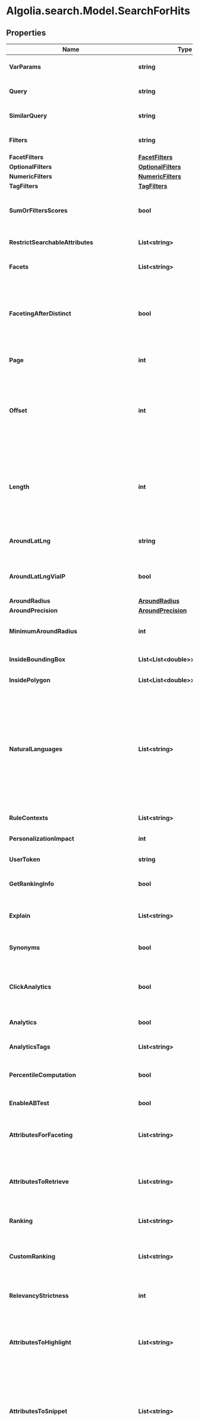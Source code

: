 # Algolia.search.Model.SearchForHits

## Properties

Name | Type | Description | Notes
------------ | ------------- | ------------- | -------------
**VarParams** | **string** | Search parameters as a URL-encoded query string. | [optional] [default to ""]
**Query** | **string** | Text to search for in an index. | [optional] [default to ""]
**SimilarQuery** | **string** | Overrides the query parameter and performs a more generic search. | [optional] [default to ""]
**Filters** | **string** | [Filter](https://www.algolia.com/doc/guides/managing-results/refine-results/filtering/) the query with numeric, facet, or tag filters.  | [optional] [default to ""]
**FacetFilters** | [**FacetFilters**](FacetFilters.md) |  | [optional] 
**OptionalFilters** | [**OptionalFilters**](OptionalFilters.md) |  | [optional] 
**NumericFilters** | [**NumericFilters**](NumericFilters.md) |  | [optional] 
**TagFilters** | [**TagFilters**](TagFilters.md) |  | [optional] 
**SumOrFiltersScores** | **bool** | Determines how to calculate [filter scores](https://www.algolia.com/doc/guides/managing-results/refine-results/filtering/in-depth/filter-scoring/#accumulating-scores-with-sumorfiltersscores). If &#x60;false&#x60;, maximum score is kept. If &#x60;true&#x60;, score is summed.  | [optional] [default to false]
**RestrictSearchableAttributes** | **List&lt;string&gt;** | Restricts a query to only look at a subset of your [searchable attributes](https://www.algolia.com/doc/guides/managing-results/must-do/searchable-attributes/). | [optional] 
**Facets** | **List&lt;string&gt;** | Returns [facets](https://www.algolia.com/doc/guides/managing-results/refine-results/faceting/#contextual-facet-values-and-counts), their facet values, and the number of matching facet values. | [optional] 
**FacetingAfterDistinct** | **bool** | Forces faceting to be applied after [de-duplication](https://www.algolia.com/doc/guides/managing-results/refine-results/grouping/) (with the distinct feature). Alternatively, the &#x60;afterDistinct&#x60; [modifier](https://www.algolia.com/doc/api-reference/api-parameters/attributesForFaceting/#modifiers) of &#x60;attributesForFaceting&#x60; allows for more granular control.  | [optional] [default to false]
**Page** | **int** | Page to retrieve (the first page is &#x60;0&#x60;, not &#x60;1&#x60;). | [optional] [default to 0]
**Offset** | **int** | Specifies the offset of the first hit to return. &gt; **Note**: Using &#x60;page&#x60; and &#x60;hitsPerPage&#x60; is the recommended method for [paging results](https://www.algolia.com/doc/guides/building-search-ui/ui-and-ux-patterns/pagination/js/). However, you can use &#x60;offset&#x60; and &#x60;length&#x60; to implement [an alternative approach to paging](https://www.algolia.com/doc/guides/building-search-ui/ui-and-ux-patterns/pagination/js/#retrieving-a-subset-of-records-with-offset-and-length).  | [optional] 
**Length** | **int** | Sets the number of hits to retrieve (for use with &#x60;offset&#x60;). &gt; **Note**: Using &#x60;page&#x60; and &#x60;hitsPerPage&#x60; is the recommended method for [paging results](https://www.algolia.com/doc/guides/building-search-ui/ui-and-ux-patterns/pagination/js/). However, you can use &#x60;offset&#x60; and &#x60;length&#x60; to implement [an alternative approach to paging](https://www.algolia.com/doc/guides/building-search-ui/ui-and-ux-patterns/pagination/js/#retrieving-a-subset-of-records-with-offset-and-length).  | [optional] 
**AroundLatLng** | **string** | Search for entries [around a central location](https://www.algolia.com/doc/guides/managing-results/refine-results/geolocation/#filter-around-a-central-point), enabling a geographical search within a circular area. | [optional] [default to ""]
**AroundLatLngViaIP** | **bool** | Search for entries around a location. The location is automatically computed from the requester&#39;s IP address. | [optional] [default to false]
**AroundRadius** | [**AroundRadius**](AroundRadius.md) |  | [optional] 
**AroundPrecision** | [**AroundPrecision**](AroundPrecision.md) |  | [optional] 
**MinimumAroundRadius** | **int** | Minimum radius (in meters) used for a geographical search when &#x60;aroundRadius&#x60; isn&#39;t set. | [optional] 
**InsideBoundingBox** | **List&lt;List&lt;double&gt;&gt;** | Search inside a [rectangular area](https://www.algolia.com/doc/guides/managing-results/refine-results/geolocation/#filtering-inside-rectangular-or-polygonal-areas) (in geographical coordinates). | [optional] 
**InsidePolygon** | **List&lt;List&lt;double&gt;&gt;** | Search inside a [polygon](https://www.algolia.com/doc/guides/managing-results/refine-results/geolocation/#filtering-inside-rectangular-or-polygonal-areas) (in geographical coordinates). | [optional] 
**NaturalLanguages** | **List&lt;string&gt;** | Changes the default values of parameters that work best for a natural language query, such as &#x60;ignorePlurals&#x60;, &#x60;removeStopWords&#x60;, &#x60;removeWordsIfNoResults&#x60;, &#x60;analyticsTags&#x60;, and &#x60;ruleContexts&#x60;. These parameters work well together when the query consists of fuller natural language strings instead of keywords, for example when processing voice search queries. | [optional] 
**RuleContexts** | **List&lt;string&gt;** | Assigns [rule contexts](https://www.algolia.com/doc/guides/managing-results/rules/rules-overview/how-to/customize-search-results-by-platform/#whats-a-context) to search queries. | [optional] 
**PersonalizationImpact** | **int** | Defines how much [Personalization affects results](https://www.algolia.com/doc/guides/personalization/personalizing-results/in-depth/configuring-personalization/#understanding-personalization-impact). | [optional] [default to 100]
**UserToken** | **string** | Associates a [user token](https://www.algolia.com/doc/guides/sending-events/concepts/usertoken/) with the current search. | [optional] 
**GetRankingInfo** | **bool** | Incidates whether the search response includes [detailed ranking information](https://www.algolia.com/doc/guides/building-search-ui/going-further/backend-search/in-depth/understanding-the-api-response/#ranking-information). | [optional] [default to false]
**Explain** | **List&lt;string&gt;** | Enriches the API&#39;s response with information about how the query was processed. | [optional] 
**Synonyms** | **bool** | Whether to take into account an index&#39;s synonyms for a particular search. | [optional] [default to true]
**ClickAnalytics** | **bool** | Indicates whether a query ID parameter is included in the search response. This is required for [tracking click and conversion events](https://www.algolia.com/doc/guides/sending-events/concepts/event-types/#events-related-to-algolia-requests). | [optional] [default to false]
**Analytics** | **bool** | Indicates whether this query will be included in [analytics](https://www.algolia.com/doc/guides/search-analytics/guides/exclude-queries/). | [optional] [default to true]
**AnalyticsTags** | **List&lt;string&gt;** | Tags to apply to the query for [segmenting analytics data](https://www.algolia.com/doc/guides/search-analytics/guides/segments/). | [optional] 
**PercentileComputation** | **bool** | Whether to include or exclude a query from the processing-time percentile computation. | [optional] [default to true]
**EnableABTest** | **bool** | Incidates whether this search will be considered in A/B testing. | [optional] [default to true]
**AttributesForFaceting** | **List&lt;string&gt;** | Attributes used for [faceting](https://www.algolia.com/doc/guides/managing-results/refine-results/faceting/) and the [modifiers](https://www.algolia.com/doc/api-reference/api-parameters/attributesForFaceting/#modifiers) that can be applied: &#x60;filterOnly&#x60;, &#x60;searchable&#x60;, and &#x60;afterDistinct&#x60;.  | [optional] 
**AttributesToRetrieve** | **List&lt;string&gt;** | Attributes to include in the API response. To reduce the size of your response, you can retrieve only some of the attributes. By default, the response includes all attributes. | [optional] 
**Ranking** | **List&lt;string&gt;** | Determines the order in which Algolia [returns your results](https://www.algolia.com/doc/guides/managing-results/relevance-overview/in-depth/ranking-criteria/). | [optional] 
**CustomRanking** | **List&lt;string&gt;** | Specifies the [Custom ranking criterion](https://www.algolia.com/doc/guides/managing-results/must-do/custom-ranking/). Use the &#x60;asc&#x60; and &#x60;desc&#x60; modifiers to specify the ranking order: ascending or descending.  | [optional] 
**RelevancyStrictness** | **int** | Relevancy threshold below which less relevant results aren&#39;t included in the results. | [optional] [default to 100]
**AttributesToHighlight** | **List&lt;string&gt;** | Attributes to highlight. Strings that match the search query in the attributes are highlighted by surrounding them with HTML tags (&#x60;highlightPreTag&#x60; and &#x60;highlightPostTag&#x60;). | [optional] 
**AttributesToSnippet** | **List&lt;string&gt;** | Attributes to _snippet_. &#39;Snippeting&#39; is shortening the attribute to a certain number of words. If not specified, the attribute is shortened to the 10 words around the matching string but you can specify the number. For example: &#x60;body:20&#x60;.  | [optional] 
**HighlightPreTag** | **string** | HTML string to insert before the highlighted parts in all highlight and snippet results. | [optional] [default to "<em>"]
**HighlightPostTag** | **string** | HTML string to insert after the highlighted parts in all highlight and snippet results. | [optional] [default to "</em>"]
**SnippetEllipsisText** | **string** | String used as an ellipsis indicator when a snippet is truncated. | [optional] [default to "…"]
**RestrictHighlightAndSnippetArrays** | **bool** | Restrict highlighting and snippeting to items that matched the query. | [optional] [default to false]
**HitsPerPage** | **int** | Number of hits per page. | [optional] [default to 20]
**MinWordSizefor1Typo** | **int** | Minimum number of characters a word in the query string must contain to accept matches with [one typo](https://www.algolia.com/doc/guides/managing-results/optimize-search-results/typo-tolerance/in-depth/configuring-typo-tolerance/#configuring-word-length-for-typos). | [optional] [default to 4]
**MinWordSizefor2Typos** | **int** | Minimum number of characters a word in the query string must contain to accept matches with [two typos](https://www.algolia.com/doc/guides/managing-results/optimize-search-results/typo-tolerance/in-depth/configuring-typo-tolerance/#configuring-word-length-for-typos). | [optional] [default to 8]
**TypoTolerance** | [**TypoTolerance**](TypoTolerance.md) |  | [optional] 
**AllowTyposOnNumericTokens** | **bool** | Whether to allow typos on numbers (\&quot;numeric tokens\&quot;) in the query string. | [optional] [default to true]
**DisableTypoToleranceOnAttributes** | **List&lt;string&gt;** | Attributes for which you want to turn off [typo tolerance](https://www.algolia.com/doc/guides/managing-results/optimize-search-results/typo-tolerance/). | [optional] 
**IgnorePlurals** | [**IgnorePlurals**](IgnorePlurals.md) |  | [optional] 
**RemoveStopWords** | [**RemoveStopWords**](RemoveStopWords.md) |  | [optional] 
**KeepDiacriticsOnCharacters** | **string** | Characters that the engine shouldn&#39;t automatically [normalize](https://www.algolia.com/doc/guides/managing-results/optimize-search-results/handling-natural-languages-nlp/in-depth/normalization/). | [optional] [default to ""]
**QueryLanguages** | **List&lt;string&gt;** | Sets your user&#39;s search language. This adjusts language-specific settings and features such as &#x60;ignorePlurals&#x60;, &#x60;removeStopWords&#x60;, and [CJK](https://www.algolia.com/doc/guides/managing-results/optimize-search-results/handling-natural-languages-nlp/in-depth/normalization/#normalization-for-logogram-based-languages-cjk) word detection. | [optional] 
**DecompoundQuery** | **bool** | [Splits compound words](https://www.algolia.com/doc/guides/managing-results/optimize-search-results/handling-natural-languages-nlp/in-depth/language-specific-configurations/#splitting-compound-words) into their component word parts in the query.  | [optional] [default to true]
**EnableRules** | **bool** | Incidates whether [Rules](https://www.algolia.com/doc/guides/managing-results/rules/rules-overview/) are enabled. | [optional] [default to true]
**EnablePersonalization** | **bool** | Incidates whether [Personalization](https://www.algolia.com/doc/guides/personalization/what-is-personalization/) is enabled. | [optional] [default to false]
**QueryType** | **QueryType** |  | [optional] 
**RemoveWordsIfNoResults** | **RemoveWordsIfNoResults** |  | [optional] 
**Mode** | **Mode** |  | [optional] 
**SemanticSearch** | [**SemanticSearch**](SemanticSearch.md) |  | [optional] 
**AdvancedSyntax** | **bool** | Enables the [advanced query syntax](https://www.algolia.com/doc/guides/managing-results/optimize-search-results/override-search-engine-defaults/#advanced-syntax). | [optional] [default to false]
**OptionalWords** | **List&lt;string&gt;** | Words which should be considered [optional](https://www.algolia.com/doc/guides/managing-results/optimize-search-results/empty-or-insufficient-results/#creating-a-list-of-optional-words) when found in a query. | [optional] 
**DisableExactOnAttributes** | **List&lt;string&gt;** | Attributes for which you want to [turn off the exact ranking criterion](https://www.algolia.com/doc/guides/managing-results/optimize-search-results/override-search-engine-defaults/in-depth/adjust-exact-settings/#turn-off-exact-for-some-attributes). | [optional] 
**ExactOnSingleWordQuery** | **ExactOnSingleWordQuery** |  | [optional] 
**AlternativesAsExact** | [**List&lt;AlternativesAsExact&gt;**](AlternativesAsExact.md) | Alternatives that should be considered an exact match by [the exact ranking criterion](https://www.algolia.com/doc/guides/managing-results/optimize-search-results/override-search-engine-defaults/in-depth/adjust-exact-settings/#turn-off-exact-for-some-attributes). | [optional] 
**AdvancedSyntaxFeatures** | [**List&lt;AdvancedSyntaxFeatures&gt;**](AdvancedSyntaxFeatures.md) | Allows you to specify which advanced syntax features are active when &#x60;advancedSyntax&#x60; is enabled. | [optional] 
**Distinct** | [**Distinct**](Distinct.md) |  | [optional] 
**ReplaceSynonymsInHighlight** | **bool** | Whether to highlight and snippet the original word that matches the synonym or the synonym itself. | [optional] [default to false]
**MinProximity** | **int** | Precision of the [proximity ranking criterion](https://www.algolia.com/doc/guides/managing-results/relevance-overview/in-depth/ranking-criteria/#proximity). | [optional] [default to 1]
**ResponseFields** | **List&lt;string&gt;** | Attributes to include in the API response for search and browse queries. | [optional] 
**MaxFacetHits** | **int** | Maximum number of facet hits to return when [searching for facet values](https://www.algolia.com/doc/guides/managing-results/refine-results/faceting/#search-for-facet-values). | [optional] [default to 10]
**MaxValuesPerFacet** | **int** | Maximum number of facet values to return for each facet. | [optional] [default to 100]
**SortFacetValuesBy** | **string** | Controls how facet values are fetched. | [optional] [default to "count"]
**AttributeCriteriaComputedByMinProximity** | **bool** | When the [Attribute criterion is ranked above Proximity](https://www.algolia.com/doc/guides/managing-results/relevance-overview/in-depth/ranking-criteria/#attribute-and-proximity-combinations) in your ranking formula, Proximity is used to select which searchable attribute is matched in the Attribute ranking stage. | [optional] [default to false]
**RenderingContent** | [**RenderingContent**](RenderingContent.md) |  | [optional] 
**EnableReRanking** | **bool** | Indicates whether this search will use [Dynamic Re-Ranking](https://www.algolia.com/doc/guides/algolia-ai/re-ranking/). | [optional] [default to true]
**ReRankingApplyFilter** | [**ReRankingApplyFilter**](ReRankingApplyFilter.md) |  | [optional] 
**IndexName** | **string** | Algolia index name. | 
**Type** | **SearchTypeDefault** |  | [optional] 

[[Back to Model list]](../README.md#documentation-for-models) [[Back to API list]](../README.md#documentation-for-api-endpoints) [[Back to README]](../README.md)

